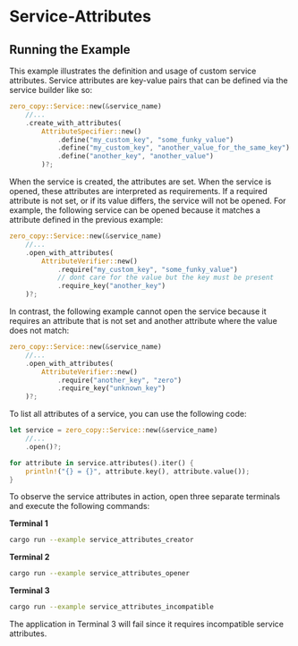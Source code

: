 # Service-Attributes

## Running the Example

This example illustrates the definition and usage of custom service attributes. Service attributes
are key-value pairs that can be defined via the service builder like so:

```rust
zero_copy::Service::new(&service_name)
    //...
    .create_with_attributes(
        AttributeSpecifier::new()
            .define("my_custom_key", "some_funky_value")
            .define("my_custom_key", "another_value_for_the_same_key")
            .define("another_key", "another_value")
        )?;
```

When the service is created, the attributes are set. When the service is opened, these attributes
are interpreted as requirements. If a required attribute is not set, or if its value differs, the
service will not be opened. For example, the following service can be opened because it matches a
attribute defined in the previous example:

```rust
zero_copy::Service::new(&service_name)
    //...
    .open_with_attributes(
        AttributeVerifier::new()
            .require("my_custom_key", "some_funky_value")
            // dont care for the value but the key must be present
            .require_key("another_key")
    )?;
```

In contrast, the following example cannot open the service because it requires an attribute that
is not set and another attribute where the value does not match:

```rust
zero_copy::Service::new(&service_name)
    //...
    .open_with_attributes(
        AttributeVerifier::new()
            .require("another_key", "zero")
            .require_key("unknown_key")
    )?;
```

To list all attributes of a service, you can use the following code:

```rust
let service = zero_copy::Service::new(&service_name)
    //...
    .open()?;

for attribute in service.attributes().iter() {
    println!("{} = {}", attribute.key(), attribute.value());
}
```

To observe the service attributes in action, open three separate terminals and execute the following commands:

**Terminal 1**

```sh
cargo run --example service_attributes_creator
```

**Terminal 2**

```sh
cargo run --example service_attributes_opener
```

**Terminal 3**

```sh
cargo run --example service_attributes_incompatible
```

The application in Terminal 3 will fail since it requires incompatible service attributes.
